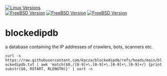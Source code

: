 [![Linux Versions](https://img.shields.io/badge/Linux-iptables-orange)](https://www.netfilter.org/projects/iptables/index.html)<br />
[![FreeBSD Version](https://img.shields.io/badge/FreeBSD-PF-brightgreen)](https://docs.freebsd.org/en/books/handbook/firewalls/)
[![FreeBSD Version](https://img.shields.io/badge/FreeBSD-IPFW-brightgreen)](https://docs.freebsd.org/en/books/handbook/firewalls/)
[![FreeBSD Version](https://img.shields.io/badge/FreeBSD-IPFILTER-brightgreen)](https://docs.freebsd.org/en/books/handbook/firewalls/)

# blockedipdb
a database containing the IP addresses of crawlers, bots, scanners etc.

``
curl -s https://raw.githubusercontent.com/kacza/blockedipdb/refs/heads/main/blockedipdb.txt | awk 'match($0,/[0-9]+\.[0-9]+\.[0-9]+\.[0-9]+/) {print substr($0, RSTART, RLENGTH)}' | sort -n
``
